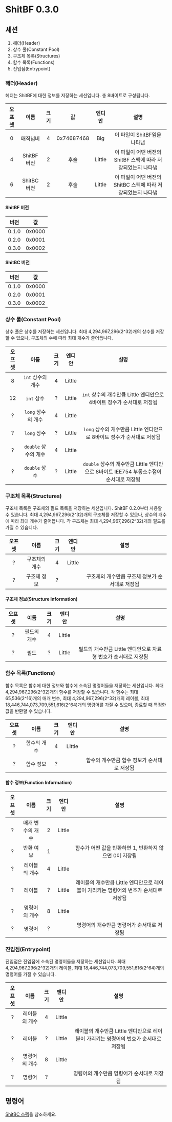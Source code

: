 # ShitBF 0.3.0
## 세션
1. 헤더(Header)
2. 상수 풀(Constant Pool)
3. 구조체 목록(Structures)
4. 함수 목록(Functions)
5. 진입점(Entrypoint)

### 헤더(Header)
헤더는 ShitBF에 대한 정보를 저장하는 세션입니다. 총 8바이트로 구성됩니다.

|오프셋|이름|크기|값|엔디안|설명|
|:-:|:-:|:-:|:-:|:-:|:-:|
|0|매직넘버|4|0x74687468|Big|이 파일이 ShitBF임을 나타냄|
|4|ShitBF 버전|2|후술|Little|이 파일이 어떤 버전의 ShitBF 스펙에 따라 저장되었는지 나타냄|
|6|ShitBC 버전|2|후술|Little|이 파일이 어떤 버전의 ShitBC 스펙에 따라 저장되었는지 나타냄|

#### ShitBF 버전
|버전|값|
|:-:|:-:|
|0.1.0|0x0000|
|0.2.0|0x0001|
|0.3.0|0x0002|

#### ShitBC 버전
|버전|값|
|:-:|:-:|
|0.1.0|0x0000|
|0.2.0|0x0001|
|0.3.0|0x0002|

### 상수 풀(Constant Pool)
상수 풀은 상수를 저장하는 세션입니다. 최대 4,294,967,296(2^32)개의 상수를 저장할 수 있으나, 구조체의 수에 따라 최대 개수가 줄어듭니다.

|오프셋|이름|크기|엔디안|설명|
|:-:|:-:|:-:|:-:|:-:|
|8|`int` 상수의 개수|4|Little||
|12|`int` 상수|?|Little|`int` 상수의 개수만큼 Little 엔디안으로 4바이트 정수가 순서대로 저장됨|
|?|`long` 상수의 개수|4|Little||
|?|`long` 상수|?|Little|`long` 상수의 개수만큼 Little 엔디안으로 8바이트 정수가 순서대로 저장됨|
|?|`double` 상수의 개수|4|Little||
|?|`double` 상수|?|Little|`double` 상수의 개수만큼 Little 엔디안으로 8바이트 IEE754 부동소수점이 순서대로 저장됨|

### 구조체 목록(Structures)
구조체 목록은 구조체의 필드 목록을 저장하는 세션입니다. ShitBF 0.2.0부터 사용할 수 있습니다. 최대 4,294,967,296(2^32)개의 구조체를 저장할 수 있으나, 상수의 개수에 따라 최대 개수가 줄어듭니다. 각 구조체는 최대 4,294,967,296(2^32)개의 필드를 가질 수 있습니다.

|오프셋|이름|크기|엔디안|설명|
|:-:|:-:|:-:|:-:|:-:|
|?|구조체의 개수|4|Little||
|?|구조체 정보|?||구조체의 개수만큼 구조체 정보가 순서대로 저장됨|

#### 구조체 정보(Structure Information)
|오프셋|이름|크기|엔디안|설명|
|:-:|:-:|:-:|:-:|:-:|
|?|필드의 개수|4|Little||
|?|필드|?|Little|필드의 개수만큼 Little 엔디안으로 자료형 번호가 순서대로 저장됨|

### 함수 목록(Functions)
함수 목록은 함수에 대한 정보와 함수에 소속된 명령어들을 저장하는 세션입니다. 최대 4,294,967,296(2^32)개의 함수를 저장할 수 있습니다. 각 함수는 최대 65,536(2^16)개의 매개 변수, 최대 4,294,967,296(2^32)개의 레이블, 최대 18,446,744,073,709,551,616(2^64)개의 명령어를 가질 수 있으며, 종료할 때 특정한 값을 반환할 수 있습니다.

|오프셋|이름|크기|엔디안|설명|
|:-:|:-:|:-:|:-:|:-:|
|?|함수의 개수|4|Little||
|?|함수 정보|?||함수의 개수만큼 함수 정보가 순서대로 저장됨|

#### 함수 정보(Function Information)
|오프셋|이름|크기|엔디안|설명|
|:-:|:-:|:-:|:-:|:-:|
|?|매개 변수의 개수|2|Little||
|?|반환 여부|1||함수가 어떤 값을 반환하면 1, 반환하지 않으면 0이 저장됨|
|?|레이블의 개수|4|Little||
|?|레이블|?|Little|레이블의 개수만큼 Little 엔디안으로 레이블이 가리키는 명령어의 번호가 순서대로 저장됨|
|?|명령어의 개수|8|Little||
|?|명령어|?||명령어의 개수만큼 명령어가 순서대로 저장됨|

### 진입점(Entrypoint)
진입점은 진입점에 소속된 명령어들을 저장하는 세션입니다. 최대 4,294,967,296(2^32)개의 레이블, 최대 18,446,744,073,709,551,616(2^64)개의 명령어를 가질 수 있습니다.

|오프셋|이름|크기|엔디안|설명|
|:-:|:-:|:-:|:-:|:-:|
|?|레이블의 개수|4|Little||
|?|레이블|?|Little|레이블의 개수만큼 Little 엔디안으로 레이블이 가리키는 명령어의 번호가 순서대로 저장됨|
|?|명령어의 개수|8|Little||
|?|명령어|?||명령어의 개수만큼 명령어가 순서대로 저장됨|

## 명령어
[ShitBC 스펙](https://github.com/ShitVM/ShitVM/blob/master/docs/ShitBC.md)을 참조하세요.